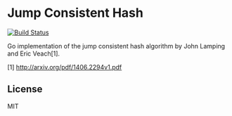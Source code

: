 # Jump Consistent Hash

[![Build Status](https://travis-ci.org/renstrom/go-jump-consistent-hash.svg?branch=master)](https://travis-ci.org/renstrom/go-jump-consistent-hash)

Go implementation of the jump consistent hash algorithm by John Lamping and Eric Veach[1].

[1] http://arxiv.org/pdf/1406.2294v1.pdf

## License

MIT

